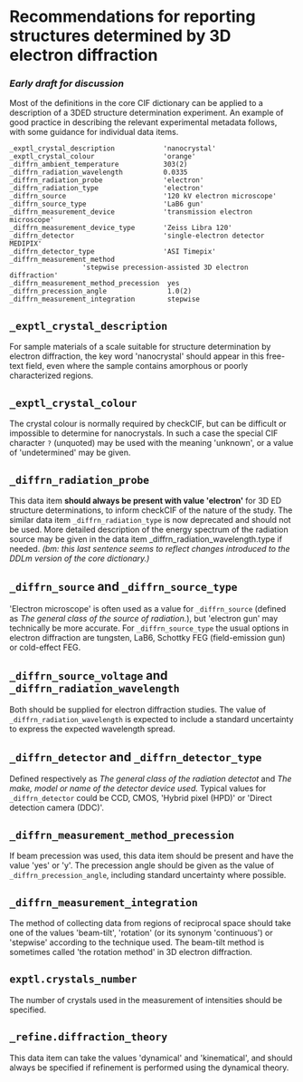 # Recommendations for reporting structures determined by 3D electron diffraction

### _Early draft for discussion_

Most of the definitions in the core CIF dictionary can be applied to a description of a 3DED structure determination experiment. An example of good practice in describing the relevant experimental metadata follows, with some guidance for individual data items.

```
_exptl_crystal_description            'nanocrystal'
_exptl_crystal_colour                 'orange'
_diffrn_ambient_temperature           303(2)
_diffrn_radiation_wavelength          0.0335
_diffrn_radiation_probe               'electron'
_diffrn_radiation_type                'electron'
_diffrn_source                        '120 kV electron microscope'
_diffrn_source_type                   'LaB6 gun'
_diffrn_measurement_device            'transmission electron microscope'
_diffrn_measurement_device_type       'Zeiss Libra 120'
_diffrn_detector                      'single-electron detector MEDIPIX'
_diffrn_detector_type                 'ASI Timepix'
_diffrn_measurement_method
                  'stepwise precession-assisted 3D electron diffraction'
_diffrn_measurement_method_precession  yes
_diffrn_precession_angle               1.0(2)
_diffrn_measurement_integration        stepwise

```

## `_exptl_crystal_description`

For sample materials of a scale suitable for structure determination by electron diffraction, the key word 'nanocrystal' should appear in this free-text field, even where the sample contains amorphous or poorly characterized regions. 


## `_exptl_crystal_colour`

The crystal colour is normally required by checkCIF, but can be difficult or impossible to determine for nanocrystals. In such a case the special CIF character `?` (unquoted) may be used with the meaning 'unknown', or a value of 'undetermined' may be given.


## `_diffrn_radiation_probe`

This data item **should always be present with value 'electron'** for 3D ED structure determinations, to inform checkCIF of the nature of the study. The similar data item `_diffrn_radiation_type` is now deprecated and should not be used. More detailed description of the energy spectrum of the radiation source may be given in the data item _diffrn_radiation_wavelength.type if needed. _(bm: this last sentence seems to reflect changes introduced to the DDLm version of the core dictionary.)_


## `_diffrn_source` and `_diffrn_source_type`

'Electron microscope' is often used as a value for `_diffrn_source` (defined as _The general class of the source of radiation._), but 'electron gun' may technically be more accurate. For `_diffrn_source_type` the usual options in electron diffraction are tungsten, LaB6, Schottky FEG (field-emission gun) or cold-effect FEG.

## `_diffrn_source_voltage` and `_diffrn_radiation_wavelength`

Both should be supplied for electron diffraction studies. The value of `_diffrn_radiation_wavelength` is expected to include a standard uncertainty to express the expected wavelength spread.

## `_diffrn_detector` and `_diffrn_detector_type`

Defined respectively as _The general class of the radiation detectot_ and _The make, model or name of the detector device used._ Typical values for `_diffrn_detector` could be CCD, CMOS, 'Hybrid pixel (HPD)' or 'Direct detection camera (DDC)'.

## `_diffrn_measurement_method_precession`

If beam precession was used, this data item should be present and have the value 'yes' or 'y'. The precession angle should be given as the value of `_diffrn_precession_angle`, including standard uncertainty where possible.

## `_diffrn_measurement_integration`

The method of collecting data from regions of reciprocal space should take one of the values 'beam-tilt', 'rotation' (or its synonym 'continuous') or 'stepwise' according to the technique used. The beam-tilt method is sometimes called 'the rotation method' in 3D electron diffraction.

## `exptl.crystals_number`

The number of crystals used in the measurement of intensities should be specified.

## `_refine.diffraction_theory`

This data item can take the values 'dynamical' and 'kinematical', and should always be specified if refinement is performed using the dynamical theory.
